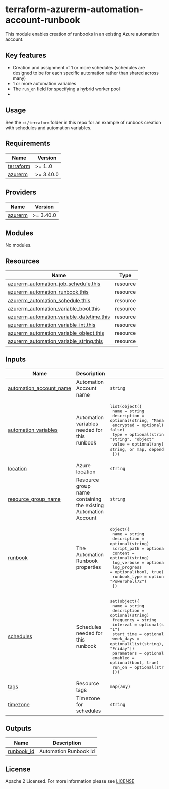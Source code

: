 # terraform-azurerm-automation-account-runbook
This module enables creation of runbooks in an existing Azure automation account.

## Key features
- Creation and assignment of 1 or more schedules (schedules are designed to be for each specific automation rather than shared across many)
- 1 or more automation variables
- The `run_on` field for specifying a hybrid worker pool
-
## Usage
See the `ci/terraform` folder in this repo for an example of runbook creation with schedules and automation variables.

<!-- BEGIN_TF_DOCS -->
## Requirements

| Name | Version |
|------|---------|
| <a name="requirement_terraform"></a> [terraform](#requirement\_terraform) | >= 1..0 |
| <a name="requirement_azurerm"></a> [azurerm](#requirement\_azurerm) | >= 3.40.0 |

## Providers

| Name | Version |
|------|---------|
| <a name="provider_azurerm"></a> [azurerm](#provider\_azurerm) | >= 3.40.0 |

## Modules

No modules.

## Resources

| Name | Type |
|------|------|
| [azurerm_automation_job_schedule.this](https://registry.terraform.io/providers/hashicorp/azurerm/latest/docs/resources/automation_job_schedule) | resource |
| [azurerm_automation_runbook.this](https://registry.terraform.io/providers/hashicorp/azurerm/latest/docs/resources/automation_runbook) | resource |
| [azurerm_automation_schedule.this](https://registry.terraform.io/providers/hashicorp/azurerm/latest/docs/resources/automation_schedule) | resource |
| [azurerm_automation_variable_bool.this](https://registry.terraform.io/providers/hashicorp/azurerm/latest/docs/resources/automation_variable_bool) | resource |
| [azurerm_automation_variable_datetime.this](https://registry.terraform.io/providers/hashicorp/azurerm/latest/docs/resources/automation_variable_datetime) | resource |
| [azurerm_automation_variable_int.this](https://registry.terraform.io/providers/hashicorp/azurerm/latest/docs/resources/automation_variable_int) | resource |
| [azurerm_automation_variable_object.this](https://registry.terraform.io/providers/hashicorp/azurerm/latest/docs/resources/automation_variable_object) | resource |
| [azurerm_automation_variable_string.this](https://registry.terraform.io/providers/hashicorp/azurerm/latest/docs/resources/automation_variable_string) | resource |

## Inputs

| Name | Description | Type | Default | Required |
|------|-------------|------|---------|:--------:|
| <a name="input_automation_account_name"></a> [automation\_account\_name](#input\_automation\_account\_name) | Automation Account name | `string` | n/a | yes |
| <a name="input_automation_variables"></a> [automation\_variables](#input\_automation\_variables) | Automation variables needed for this runbook | <pre>list(object({<br>    name        = string<br>    description = optional(string, "Managed by Terraform")<br>    encrypted   = optional(bool, false)<br>    type        = optional(string, "string")  # Should be one of: "int", "string", "object"<br>    value       = optional(any)     # This can be an int, string, or map, depending on `type`<br>  }))</pre> | `[]` | no |
| <a name="input_location"></a> [location](#input\_location) | Azure location | `string` | n/a | yes |
| <a name="input_resource_group_name"></a> [resource\_group\_name](#input\_resource\_group\_name) | Resource group name containing the existing Automation Account | `string` | n/a | yes |
| <a name="input_runbook"></a> [runbook](#input\_runbook) | The Automation Runbook properties | <pre>object({<br>    name         = string<br>    description  = optional(string)<br>    script_path  = optional(string)<br>    content      = optional(string)<br>    log_verbose  = optional(bool, true)<br>    log_progress = optional(bool, true)<br>    runbook_type = optional(string, "PowerShell72")<br>  })</pre> | n/a | yes |
| <a name="input_schedules"></a> [schedules](#input\_schedules) | Schedules needed for this runbook | <pre>set(object({<br>    name        = string<br>    description = optional(string)<br>    frequency   = string<br>    interval    = optional(string, "1")<br>    start_time  = optional(string, null)<br>    week_days   = optional(list(string), ["Monday", "Tuesday", "Wednesday", "Thursday", "Friday"])<br>    parameters  = optional(any, {})<br>    enabled     = optional(bool, true)<br>    run_on      = optional(string)<br>  }))</pre> | `[]` | no |
| <a name="input_tags"></a> [tags](#input\_tags) | Resource tags | `map(any)` | `{}` | no |
| <a name="input_timezone"></a> [timezone](#input\_timezone) | Timezone for schedules | `string` | n/a | yes |

## Outputs

| Name | Description |
|------|-------------|
| <a name="output_runbook_id"></a> [runbook\_id](#output\_runbook\_id) | Automation Runbook Id |
<!-- END_TF_DOCS -->

## License

Apache 2 Licensed. For more information please see [LICENSE](./LICENSE)
